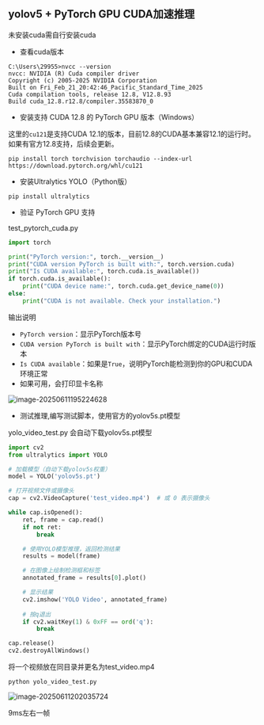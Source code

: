 ## yolov5 + PyTorch GPU CUDA加速推理

未安装cuda需自行安装cuda

- 查看cuda版本

```
C:\Users\29955>nvcc --version                                                                                           
nvcc: NVIDIA (R) Cuda compiler driver                                                                                   
Copyright (c) 2005-2025 NVIDIA Corporation                                                                              
Built on Fri_Feb_21_20:42:46_Pacific_Standard_Time_2025                                                                 
Cuda compilation tools, release 12.8, V12.8.93                                                                          
Build cuda_12.8.r12.8/compiler.35583870_0 
```

- 安装支持 CUDA 12.8 的 PyTorch GPU 版本（Windows） 

这里的`cu121`是支持CUDA 12.1的版本，目前12.8的CUDA基本兼容12.1的运行时。如果有官方12.8支持，后续会更新。

```
pip install torch torchvision torchaudio --index-url https://download.pytorch.org/whl/cu121
```

- 安装Ultralytics YOLO（Python版）

```
pip install ultralytics
```

- 验证 PyTorch GPU 支持

test_pytorch_cuda.py

```py
import torch

print("PyTorch version:", torch.__version__)
print("CUDA version PyTorch is built with:", torch.version.cuda)
print("Is CUDA available:", torch.cuda.is_available())
if torch.cuda.is_available():
    print("CUDA device name:", torch.cuda.get_device_name(0))
else:
    print("CUDA is not available. Check your installation.")

```

输出说明

- `PyTorch version`：显示PyTorch版本号
- `CUDA version PyTorch is built with`：显示PyTorch绑定的CUDA运行时版本
- `Is CUDA available`：如果是`True`，说明PyTorch能检测到你的GPU和CUDA环境正常
- 如果可用，会打印显卡名称

![image-20250611195224628](https://newbie-typora.oss-cn-shenzhen.aliyuncs.com/TyporaJPG/image-20250611195224628.png)



- 测试推理,编写测试脚本，使用官方的yolov5s.pt模型

yolo_video_test.py  会自动下载yolov5s.pt模型

```python
import cv2
from ultralytics import YOLO

# 加载模型（自动下载yolov5s权重）
model = YOLO('yolov5s.pt')

# 打开视频文件或摄像头
cap = cv2.VideoCapture('test_video.mp4')  # 或 0 表示摄像头

while cap.isOpened():
    ret, frame = cap.read()
    if not ret:
        break

    # 使用YOLO模型推理，返回检测结果
    results = model(frame)

    # 在图像上绘制检测框和标签
    annotated_frame = results[0].plot()

    # 显示结果
    cv2.imshow('YOLO Video', annotated_frame)
    
    # 按q退出
    if cv2.waitKey(1) & 0xFF == ord('q'):
        break

cap.release()
cv2.destroyAllWindows()

```

将一个视频放在同目录并更名为test_video.mp4

```
python yolo_video_test.py
```

![image-20250611202035724](https://newbie-typora.oss-cn-shenzhen.aliyuncs.com/TyporaJPG/image-20250611202035724.png)

 9ms左右一帧






